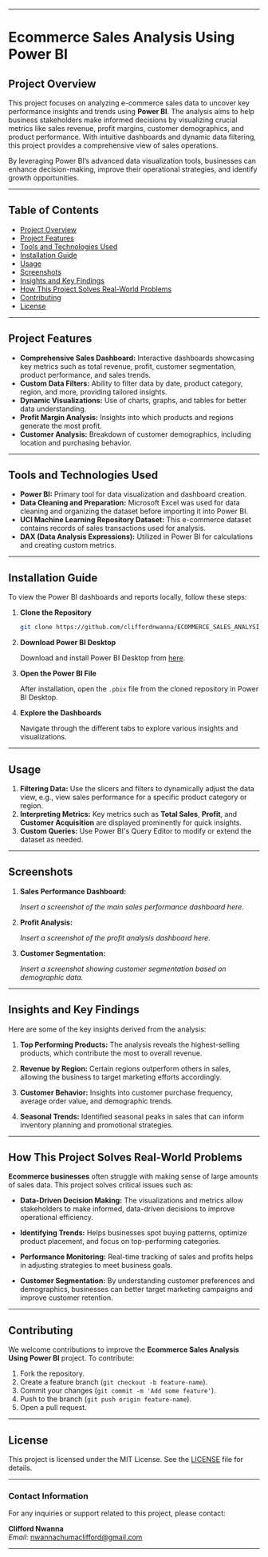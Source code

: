 
---

# Ecommerce Sales Analysis Using Power BI

## Project Overview

This project focuses on analyzing e-commerce sales data to uncover key performance insights and trends using **Power BI**. The analysis aims to help business stakeholders make informed decisions by visualizing crucial metrics like sales revenue, profit margins, customer demographics, and product performance. With intuitive dashboards and dynamic data filtering, this project provides a comprehensive view of sales operations.

By leveraging Power BI’s advanced data visualization tools, businesses can enhance decision-making, improve their operational strategies, and identify growth opportunities.

---

## Table of Contents

- [Project Overview](#project-overview)
- [Project Features](#project-features)
- [Tools and Technologies Used](#tools-and-technologies-used)
- [Installation Guide](#installation-guide)
- [Usage](#usage)
- [Screenshots](#screenshots)
- [Insights and Key Findings](#insights-and-key-findings)
- [How This Project Solves Real-World Problems](#how-this-project-solves-real-world-problems)
- [Contributing](#contributing)
- [License](#license)

---

## Project Features

- **Comprehensive Sales Dashboard:** Interactive dashboards showcasing key metrics such as total revenue, profit, customer segmentation, product performance, and sales trends.
- **Custom Data Filters:** Ability to filter data by date, product category, region, and more, providing tailored insights.
- **Dynamic Visualizations:** Use of charts, graphs, and tables for better data understanding.
- **Profit Margin Analysis:** Insights into which products and regions generate the most profit.
- **Customer Analysis:** Breakdown of customer demographics, including location and purchasing behavior.

---

## Tools and Technologies Used

- **Power BI:** Primary tool for data visualization and dashboard creation.
- **Data Cleaning and Preparation:** Microsoft Excel was used for data cleaning and organizing the dataset before importing it into Power BI.
- **UCI Machine Learning Repository Dataset:** This e-commerce dataset contains records of sales transactions used for analysis.
- **DAX (Data Analysis Expressions):** Utilized in Power BI for calculations and creating custom metrics.

---

## Installation Guide

To view the Power BI dashboards and reports locally, follow these steps:

1. **Clone the Repository**

   ```bash
   git clone https://github.com/cliffordnwanna/ECOMMERCE_SALES_ANALYSIS_USING_POWER_BI.git
   ```

2. **Download Power BI Desktop**

   Download and install Power BI Desktop from [here](https://powerbi.microsoft.com/en-us/desktop/).

3. **Open the Power BI File**

   After installation, open the `.pbix` file from the cloned repository in Power BI Desktop.

4. **Explore the Dashboards**

   Navigate through the different tabs to explore various insights and visualizations.

---

## Usage

1. **Filtering Data:** Use the slicers and filters to dynamically adjust the data view, e.g., view sales performance for a specific product category or region.
2. **Interpreting Metrics:** Key metrics such as **Total Sales**, **Profit**, and **Customer Acquisition** are displayed prominently for quick insights.
3. **Custom Queries:** Use Power BI's Query Editor to modify or extend the dataset as needed.

---

## Screenshots

1. **Sales Performance Dashboard:**

   *Insert a screenshot of the main sales performance dashboard here.*

2. **Profit Analysis:**

   *Insert a screenshot of the profit analysis dashboard here.*

3. **Customer Segmentation:**

   *Insert a screenshot showing customer segmentation based on demographic data.*

---

## Insights and Key Findings

Here are some of the key insights derived from the analysis:

1. **Top Performing Products:** 
   The analysis reveals the highest-selling products, which contribute the most to overall revenue.
   
2. **Revenue by Region:** 
   Certain regions outperform others in sales, allowing the business to target marketing efforts accordingly.
   
3. **Customer Behavior:** 
   Insights into customer purchase frequency, average order value, and demographic trends.

4. **Seasonal Trends:** 
   Identified seasonal peaks in sales that can inform inventory planning and promotional strategies.

---

## How This Project Solves Real-World Problems

**Ecommerce businesses** often struggle with making sense of large amounts of sales data. This project solves critical issues such as:

- **Data-Driven Decision Making:** The visualizations and metrics allow stakeholders to make informed, data-driven decisions to improve operational efficiency.
  
- **Identifying Trends:** Helps businesses spot buying patterns, optimize product placement, and focus on top-performing categories.

- **Performance Monitoring:** Real-time tracking of sales and profits helps in adjusting strategies to meet business goals.

- **Customer Segmentation:** By understanding customer preferences and demographics, businesses can better target marketing campaigns and improve customer retention.

---

## Contributing

We welcome contributions to improve the **Ecommerce Sales Analysis Using Power BI** project. To contribute:

1. Fork the repository.
2. Create a feature branch (`git checkout -b feature-name`).
3. Commit your changes (`git commit -m 'Add some feature'`).
4. Push to the branch (`git push origin feature-name`).
5. Open a pull request.

---

## License

This project is licensed under the MIT License. See the [LICENSE](https://github.com/cliffordnwanna/ECOMMERCE_SALES_ANALYSIS_USING_POWER_BI/blob/main/LICENSE) file for details.

---

### Contact Information

For any inquiries or support related to this project, please contact:

**Clifford Nwanna**  
*Email*: [nwannachumaclifford@gmail.com](mailto:nwannachumaclifford@gmail.com)

---

